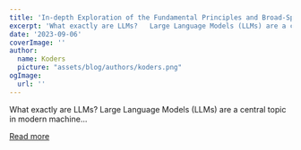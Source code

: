 ```yaml
---
title: 'In-depth Exploration of the Fundamental Principles and Broad-Spectrum Applications of LLMs'
excerpt: 'What exactly are LLMs?   Large Language Models (LLMs) are a central topic in modern machine...'
date: '2023-09-06'
coverImage: ''
author:
  name: Koders
  picture: "assets/blog/authors/koders.png"
ogImage:
  url: ''
---
```


What exactly are LLMs?   Large Language Models (LLMs) are a central topic in modern machine...

[Read more](https://dev.to/ulianaev/in-depth-exploration-of-the-fundamental-principles-and-broad-spectrum-applications-of-llms-3p90)
